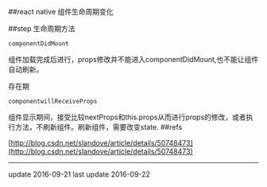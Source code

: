 ##react native 组件生命周期变化

##step
生命周期方法
	
    componentDidMount
组件加载完成后进行，props修改并不能进入componentDidMount,也不能让组件自动刷新。

存在期
	
    componentwillReceiveProps
组件显示期间，接受比较nextProps和this.props从而进行props的修改，或者执行方法，不刷新组件。刷新组件，需要改变state.
##refs
	
[http://blog.csdn.net/slandove/article/details/50748473](http://blog.csdn.net/slandove/article/details/50748473)

* * *
update 2016-09-21
last update 2016-09-22